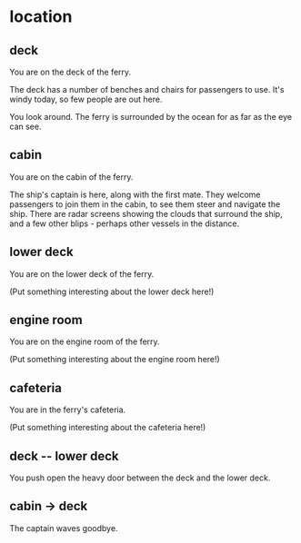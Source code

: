 # location

## deck

You are on the deck of the ferry.

The deck has a number of benches and chairs for passengers to use. It's
windy today, so few people are out here.

You look around. The ferry is surrounded by the ocean for as far as the
eye can see.

## cabin

You are on the cabin of the ferry.

The ship's captain is here, along with the first mate. They welcome passengers
to join them in the cabin, to see them steer and navigate the ship. There
are radar screens showing the clouds that surround the ship, and a few other
blips - perhaps other vessels in the distance.

## lower deck

You are on the lower deck of the ferry.

(Put something interesting about the lower deck here!)

## engine room

You are on the engine room of the ferry.

(Put something interesting about the engine room here!)

## cafeteria

You are in the ferry's cafeteria.

(Put something interesting about the cafeteria here!)

## deck -- lower deck

You push open the heavy door between the deck and the lower deck.

## cabin -> deck

The captain waves goodbye.